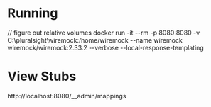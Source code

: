# Running

// figure out relative volumes
docker run -it --rm -p 8080:8080 -v C:\pluralsight\wiremock:/home/wiremock --name wiremock wiremock/wiremock:2.33.2 --verbose --local-response-templating

# View Stubs
http://localhost:8080/__admin/mappings